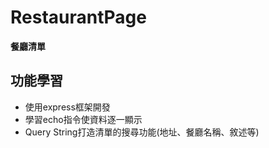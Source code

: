 # RestaurantPage

**餐廳清單**
 
## 功能學習

- 使用express框架開發
- 學習echo指令使資料逐一顯示
- Query String打造清單的搜尋功能(地址、餐廳名稱、敘述等)


